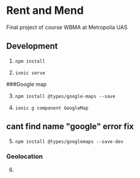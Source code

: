 # Rent and Mend
Final project of course WBMA at Metropolia UAS

## Development
1. `npm install`

2. `ionic serve`

###Google map

3. `npm install @types/google-maps --save`

4.  `ionic g component GoogleMap`
## cant find name "google" error fix
5. `npm install @types/googlemaps --save-dev`

### Geolocation
6. 
